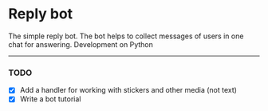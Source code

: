 # Reply bot

The simple reply bot. The bot helps to collect messages of users in one chat for answering. Development on Python

***

### TODO
- [x] Add a handler for working with stickers and other media (not text)
- [x] Write a bot tutorial
